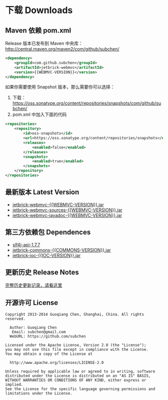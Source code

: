 下载 Downloads
=================


Maven 依赖 pom.xml
---------------------------------------

Release 版本已发布到 Maven 中央库： http://central.maven.org/maven2/com/github/subchen/

```xml
<dependency>
    <groupId>com.github.subchen</groupId>
    <artifactId>jetbrick-webmvc</artifactId>
    <version>{{WEBMVC-VERSION}}</version>
</dependency>
```

如果你需要使用 Snapshot 版本，那么需要你可以选择：

1. 下载： https://oss.sonatype.org/content/repositories/snapshots/com/github/subchen/
2. pom.xml 中加入下面的代码

```xml
<repositories>
    <repository>
        <id>oss-snapshots</id>
        <url>https://oss.sonatype.org/content/repositories/snapshots</url>
        <releases>
            <enabled>false</enabled>
        </releases>
        <snapshots>
            <enabled>true</enabled>
        </snapshots>
    </repository>
</repositories>
```


最新版本 Latest Version
---------------------------------------

* [jetbrick-webmvc-{{WEBMVC-VERSION}}.jar](http://search.maven.org/remotecontent?filepath=com/github/subchen/jetbrick-webmvc/{{WEBMVC-VERSION}}/jetbrick-webmvc-{{WEBMVC-VERSION}}.jar)
* [jetbrick-webmvc-sources-{{WEBMVC-VERSION}}.jar](http://search.maven.org/remotecontent?filepath=com/github/subchen/jetbrick-webmvc/{{WEBMVC-VERSION}}/jetbrick-webmvc-sources-{{WEBMVC-VERSION}}.jar)
* [jetbrick-webmvc-javadoc-{{WEBMVC-VERSION}}.jar](http://search.maven.org/remotecontent?filepath=com/github/subchen/jetbrick-webmvc/{{WEBMVC-VERSION}}/jetbrick-webmvc-javadoc-{{WEBMVC-VERSION}}.jar)


第三方依赖包 Dependences
---------------------------------------

* [slf4j-api-1.7.7](http://search.maven.org/remotecontent?filepath=org/slf4j/slf4j-api/1.7.7/slf4j-api-1.7.7.jar)
* [jetbrick-commons-{{COMMONS-VERSION}}.jar](http://search.maven.org/remotecontent?filepath=com/github/subchen/jetbrick-commons/{{COMMONS-VERSION}}/jetbrick-commons-{{COMMONS-VERSION}}.jar)
* [jetbrick-ioc-{{IOC-VERSION}}.jar](http://search.maven.org/remotecontent?filepath=com/github/subchen/jetbrick-ioc/{{IOC-VERSION}}/jetbrick-ioc-{{IOC-VERSION}}.jar)

更新历史 Release Notes
---------------------------------------

[完整历史更新记录，请看这里](https://github.com/subchen/jetbrick-webmvc/releases)


开源许可 License
---------------------------------------

```
Copyright 2013-2014 Guoqiang Chen, Shanghai, China. All rights reserved.

  Author: Guoqiang Chen
   Email: subchen@gmail.com
  WebURL: https://github.com/subchen

Licensed under the Apache License, Version 2.0 (the "License");
you may not use this file except in compliance with the License.
You may obtain a copy of the License at

  http://www.apache.org/licenses/LICENSE-2.0

Unless required by applicable law or agreed to in writing, software
distributed under the License is distributed on an "AS IS" BASIS,
WITHOUT WARRANTIES OR CONDITIONS OF ANY KIND, either express or implied.
See the License for the specific language governing permissions and
limitations under the License.
```
